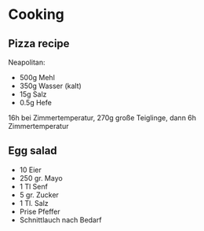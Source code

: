 # Cooking

## Pizza recipe

Neapolitan:
  - 500g Mehl
  - 350g Wasser (kalt)
  - 15g Salz
  - 0.5g Hefe

16h bei Zimmertemperatur, 270g große Teiglinge, dann 6h Zimmertemperatur

## Egg salad

 - 10 Eier
 - 250 gr. Mayo
 - 1 Tl Senf
 - 5 gr. Zucker
 - 1 Tl. Salz
 - Prise Pfeffer
 - Schnittlauch nach Bedarf
